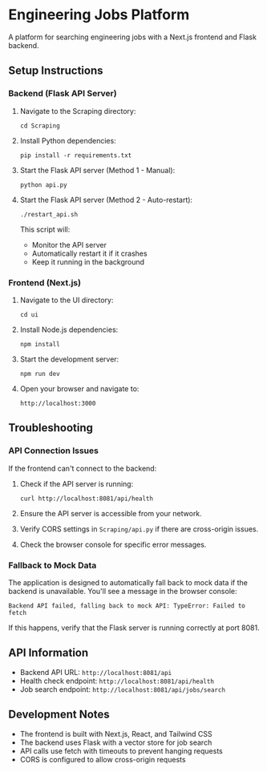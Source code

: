 # Engineering Jobs Platform

A platform for searching engineering jobs with a Next.js frontend and Flask backend.

## Setup Instructions

### Backend (Flask API Server)

1. Navigate to the Scraping directory:
   ```
   cd Scraping
   ```

2. Install Python dependencies:
   ```
   pip install -r requirements.txt
   ```

3. Start the Flask API server (Method 1 - Manual):
   ```
   python api.py
   ```

4. Start the Flask API server (Method 2 - Auto-restart):
   ```
   ./restart_api.sh
   ```
   
   This script will:
   - Monitor the API server
   - Automatically restart it if it crashes
   - Keep it running in the background

### Frontend (Next.js)

1. Navigate to the UI directory:
   ```
   cd ui
   ```

2. Install Node.js dependencies:
   ```
   npm install
   ```

3. Start the development server:
   ```
   npm run dev
   ```

4. Open your browser and navigate to:
   ```
   http://localhost:3000
   ```

## Troubleshooting

### API Connection Issues

If the frontend can't connect to the backend:

1. Check if the API server is running:
   ```
   curl http://localhost:8081/api/health
   ```

2. Ensure the API server is accessible from your network.

3. Verify CORS settings in `Scraping/api.py` if there are cross-origin issues.

4. Check the browser console for specific error messages.

### Fallback to Mock Data

The application is designed to automatically fall back to mock data if the backend is unavailable. You'll see a message in the browser console:

```
Backend API failed, falling back to mock API: TypeError: Failed to fetch
```

If this happens, verify that the Flask server is running correctly at port 8081.

## API Information

- Backend API URL: `http://localhost:8081/api`
- Health check endpoint: `http://localhost:8081/api/health`
- Job search endpoint: `http://localhost:8081/api/jobs/search`

## Development Notes

- The frontend is built with Next.js, React, and Tailwind CSS
- The backend uses Flask with a vector store for job search
- API calls use fetch with timeouts to prevent hanging requests
- CORS is configured to allow cross-origin requests 